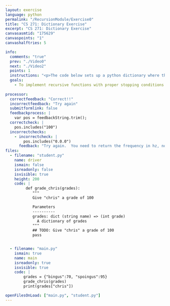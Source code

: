```yaml
---
layout: exercise
language: python
permalink: "/RecursionModule/Exercise0"
title: "CS 271: Dictionary Exercise"
excerpt: "CS 271: Dictionary Exercise"
canvasasmtid: "175629"
canvaspoints: "1"
canvashalftries: 5

info:
  comments: "true"
  prev: "./Video0"
  next: "./Video2"
  points: 1
  instructions: "<p>The code below sets up a python dictionary where the keys are strings of peoples names and the associated values are int which represent their grade.  Fill in the method <code>grade_chris</code> to give \"chris\" a grade of 100.</p>"
  goals:
    - To implement recursive functions with proper stopping conditions
    
processor:  
  correctfeedback: "Correct!!" 
  incorrectfeedback: "Try again"
  submitformlink: false
  feedbackprocess: | 
    var pos = feedbackString.trim();
  correctcheck: |
    pos.includes("100")
  incorrectchecks:
    - incorrectcheck: |
        pos.includes("0.0.0")
      feedback: "Try again.  You need to return the frequency in hz, not 0"
files:
  - filename: "student.py"
    name: driver
    ismain: false
    isreadonly: false
    isvisible: true
    height: 200
    code: | 
         def grade_chris(grades):
            """
            Give "chris" a grade of 100

            Parameters
            ----------
            grades: dict (string name) => (int grade)
              A dictionary of grades
            """
            ## TODO: Give "chris" a grade of 100
            pass


  - filename: "main.py"
    ismain: true
    name: main
    isreadonly: true
    isvisible: true
    code: |
        grades = {"bingus":70, "spoingus":95}
        grade_chris(grades)
        print(grades["chris"])

openFilesOnLoad: ["main.py", "student.py"]        
---
```

